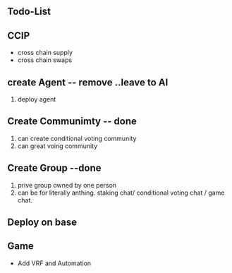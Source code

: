 ## Todo-List

## CCIP
- cross chain supply
- cross chain swaps

## create Agent -- remove ..leave to AI
1. deploy agent 

## Create Communimty -- done
1. can create conditional voting community
2. can great voing community
   
## Create Group --done
1. prive group owned by one person
2. can be for literally anthing. staking chat/ conditional voting chat / game chat.


## Deploy on base

## Game
- Add VRF and Automation
   